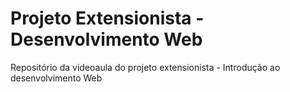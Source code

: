 # Projeto Extensionista - Desenvolvimento Web
Repositório da videoaula do projeto extensionista - Introdução ao desenvolvimento Web
